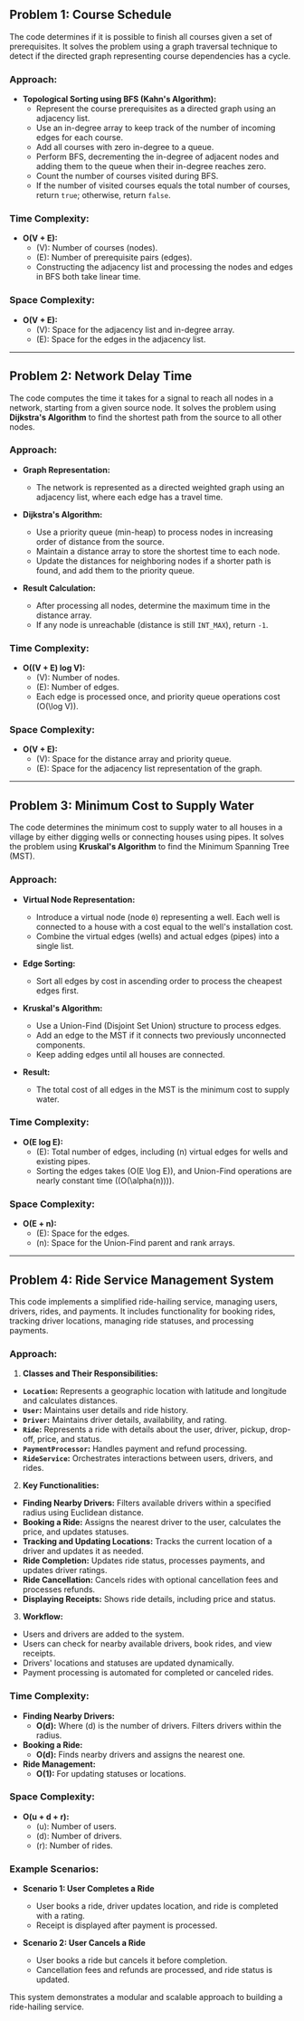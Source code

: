 ## Problem 1: Course Schedule

The code determines if it is possible to finish all courses given a set of prerequisites. It solves the problem using a graph traversal technique to detect if the directed graph representing course dependencies has a cycle.

### Approach:

- **Topological Sorting using BFS (Kahn's Algorithm):**
  - Represent the course prerequisites as a directed graph using an adjacency list.
  - Use an in-degree array to keep track of the number of incoming edges for each course.
  - Add all courses with zero in-degree to a queue.
  - Perform BFS, decrementing the in-degree of adjacent nodes and adding them to the queue when their in-degree reaches zero.
  - Count the number of courses visited during BFS.
  - If the number of visited courses equals the total number of courses, return `true`; otherwise, return `false`.

### Time Complexity:

- **O(V + E):**
  - \(V\): Number of courses (nodes).
  - \(E\): Number of prerequisite pairs (edges).
  - Constructing the adjacency list and processing the nodes and edges in BFS both take linear time.

### Space Complexity:

- **O(V + E):**
  - \(V\): Space for the adjacency list and in-degree array.
  - \(E\): Space for the edges in the adjacency list.

---

## Problem 2: Network Delay Time

The code computes the time it takes for a signal to reach all nodes in a network, starting from a given source node. It solves the problem using **Dijkstra's Algorithm** to find the shortest path from the source to all other nodes.

### Approach:

- **Graph Representation:**
  - The network is represented as a directed weighted graph using an adjacency list, where each edge has a travel time.

- **Dijkstra's Algorithm:**
  - Use a priority queue (min-heap) to process nodes in increasing order of distance from the source.
  - Maintain a distance array to store the shortest time to each node.
  - Update the distances for neighboring nodes if a shorter path is found, and add them to the priority queue.

- **Result Calculation:**
  - After processing all nodes, determine the maximum time in the distance array.
  - If any node is unreachable (distance is still `INT_MAX`), return `-1`.

### Time Complexity:

- **O((V + E) log V):**
  - \(V\): Number of nodes.
  - \(E\): Number of edges.
  - Each edge is processed once, and priority queue operations cost \(O(\log V)\).

### Space Complexity:

- **O(V + E):**
  - \(V\): Space for the distance array and priority queue.
  - \(E\): Space for the adjacency list representation of the graph.

---

## Problem 3: Minimum Cost to Supply Water

The code determines the minimum cost to supply water to all houses in a village by either digging wells or connecting houses using pipes. It solves the problem using **Kruskal's Algorithm** to find the Minimum Spanning Tree (MST).

### Approach:

- **Virtual Node Representation:**
  - Introduce a virtual node (node `0`) representing a well. Each well is connected to a house with a cost equal to the well's installation cost.
  - Combine the virtual edges (wells) and actual edges (pipes) into a single list.

- **Edge Sorting:**
  - Sort all edges by cost in ascending order to process the cheapest edges first.

- **Kruskal's Algorithm:**
  - Use a Union-Find (Disjoint Set Union) structure to process edges.
  - Add an edge to the MST if it connects two previously unconnected components.
  - Keep adding edges until all houses are connected.

- **Result:**
  - The total cost of all edges in the MST is the minimum cost to supply water.

### Time Complexity:

- **O(E log E):**
  - \(E\): Total number of edges, including \(n\) virtual edges for wells and existing pipes.
  - Sorting the edges takes \(O(E \log E)\), and Union-Find operations are nearly constant time (\(O(\alpha(n))\)).

### Space Complexity:

- **O(E + n):**
  - \(E\): Space for the edges.
  - \(n\): Space for the Union-Find parent and rank arrays.

---

## Problem 4: Ride Service Management System

This code implements a simplified ride-hailing service, managing users, drivers, rides, and payments. It includes functionality for booking rides, tracking driver locations, managing ride statuses, and processing payments.

### Approach:

1. **Classes and Their Responsibilities:**
  - **`Location`:** Represents a geographic location with latitude and longitude and calculates distances.
  - **`User`:** Maintains user details and ride history.
  - **`Driver`:** Maintains driver details, availability, and rating.
  - **`Ride`:** Represents a ride with details about the user, driver, pickup, drop-off, price, and status.
  - **`PaymentProcessor`:** Handles payment and refund processing.
  - **`RideService`:** Orchestrates interactions between users, drivers, and rides.

2. **Key Functionalities:**
  - **Finding Nearby Drivers:** Filters available drivers within a specified radius using Euclidean distance.
  - **Booking a Ride:** Assigns the nearest driver to the user, calculates the price, and updates statuses.
  - **Tracking and Updating Locations:** Tracks the current location of a driver and updates it as needed.
  - **Ride Completion:** Updates ride status, processes payments, and updates driver ratings.
  - **Ride Cancellation:** Cancels rides with optional cancellation fees and processes refunds.
  - **Displaying Receipts:** Shows ride details, including price and status.

3. **Workflow:**
  - Users and drivers are added to the system.
  - Users can check for nearby available drivers, book rides, and view receipts.
  - Drivers' locations and statuses are updated dynamically.
  - Payment processing is automated for completed or canceled rides.

### Time Complexity:

- **Finding Nearby Drivers:**
  - **O(d):** Where \(d\) is the number of drivers. Filters drivers within the radius.
- **Booking a Ride:**
  - **O(d):** Finds nearby drivers and assigns the nearest one.
- **Ride Management:**
  - **O(1):** For updating statuses or locations.

### Space Complexity:

- **O(u + d + r):**
  - \(u\): Number of users.
  - \(d\): Number of drivers.
  - \(r\): Number of rides.

### Example Scenarios:

- **Scenario 1: User Completes a Ride**
  - User books a ride, driver updates location, and ride is completed with a rating.
  - Receipt is displayed after payment is processed.

- **Scenario 2: User Cancels a Ride**
  - User books a ride but cancels it before completion.
  - Cancellation fees and refunds are processed, and ride status is updated.

This system demonstrates a modular and scalable approach to building a ride-hailing service.
